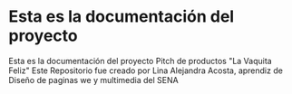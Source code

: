 # Esta es la documentación del proyecto

Esta es la documentación del proyecto Pitch de productos "La Vaquita Feliz"
Este Repositorio fue creado por Lina Alejandra Acosta, aprendiz de Diseño de paginas we y multimedia del SENA
